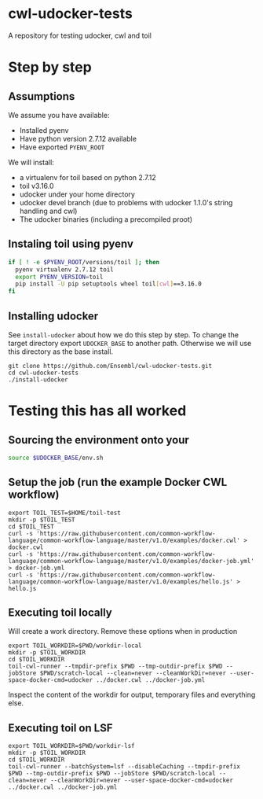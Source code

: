 # cwl-udocker-tests
A repository for testing udocker, cwl and toil

# Step by step

## Assumptions

We assume you have available:

- Installed pyenv
- Have python version 2.7.12 available
- Have exported `PYENV_ROOT`

We will install:

- a virtualenv for toil based on python 2.7.12
- toil v3.16.0
- udocker under your home directory
- udocker devel branch (due to problems with udocker 1.1.0's string handling and cwl)
- The udocker binaries (including a precompiled proot)

## Instaling toil using pyenv

```bash
if [ ! -e $PYENV_ROOT/versions/toil ]; then
  pyenv virtualenv 2.7.12 toil
  export PYENV_VERSION=toil
  pip install -U pip setuptools wheel toil[cwl]==3.16.0
fi
```

## Installing udocker

See `install-udocker` about how we do this step by step. To change the target directory export `UDOCKER_BASE` to another path. Otherwise we will use this directory as the base install.

```
git clone https://github.com/Ensembl/cwl-udocker-tests.git
cd cwl-udocker-tests
./install-udocker
```

# Testing this has all worked

## Sourcing the environment onto your 

```bash
source $UDOCKER_BASE/env.sh
```

## Setup the job (run the example Docker CWL workflow) 

```
export TOIL_TEST=$HOME/toil-test
mkdir -p $TOIL_TEST
cd $TOIL_TEST
curl -s 'https://raw.githubusercontent.com/common-workflow-language/common-workflow-language/master/v1.0/examples/docker.cwl' > docker.cwl
curl -s 'https://raw.githubusercontent.com/common-workflow-language/common-workflow-language/master/v1.0/examples/docker-job.yml' > docker-job.yml
curl -s 'https://raw.githubusercontent.com/common-workflow-language/common-workflow-language/master/v1.0/examples/hello.js' > hello.js
```

## Executing toil locally

Will create a work directory. Remove these options when in production

```
export TOIL_WORKDIR=$PWD/workdir-local
mkdir -p $TOIL_WORKDIR
cd $TOIL_WORKDIR
toil-cwl-runner --tmpdir-prefix $PWD --tmp-outdir-prefix $PWD --jobStore $PWD/scratch-local --clean=never --cleanWorkDir=never --user-space-docker-cmd=udocker ../docker.cwl ../docker-job.yml
```

Inspect the content of the workdir for output, temporary files and everything else.

## Executing toil on LSF

```
export TOIL_WORKDIR=$PWD/workdir-lsf
mkdir -p $TOIL_WORKDIR
cd $TOIL_WORKDIR
toil-cwl-runner --batchSystem=lsf --disableCaching --tmpdir-prefix $PWD --tmp-outdir-prefix $PWD --jobStore $PWD/scratch-local --clean=never --cleanWorkDir=never --user-space-docker-cmd=udocker ../docker.cwl ../docker-job.yml
```

